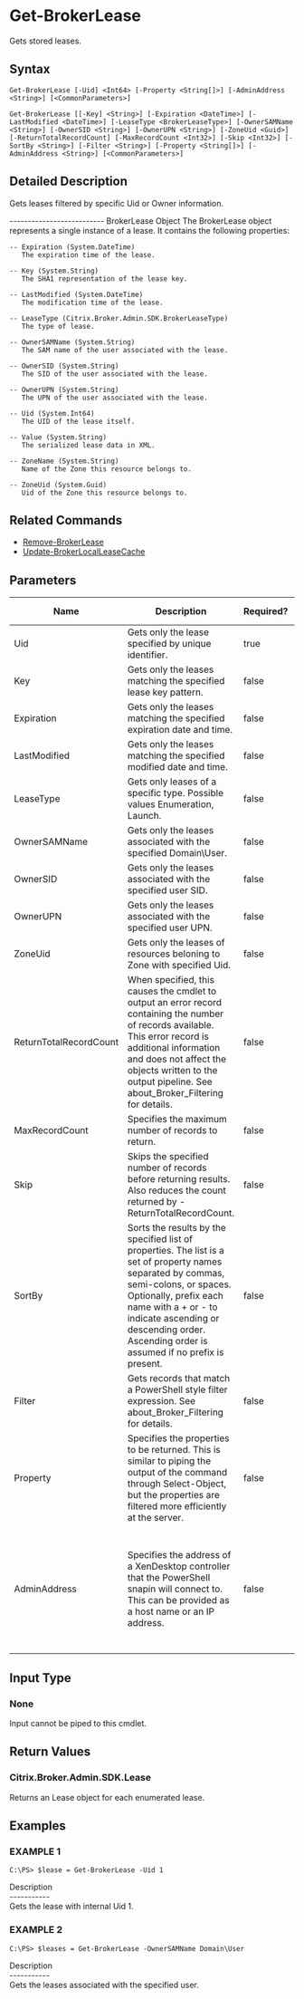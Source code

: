 ﻿# Get-BrokerLease

   Gets stored leases.

## Syntax
```
Get-BrokerLease [-Uid] <Int64> [-Property <String[]>] [-AdminAddress <String>] [<CommonParameters>]

Get-BrokerLease [[-Key] <String>] [-Expiration <DateTime>] [-LastModified <DateTime>] [-LeaseType <BrokerLeaseType>] [-OwnerSAMName <String>] [-OwnerSID <String>] [-OwnerUPN <String>] [-ZoneUid <Guid>] [-ReturnTotalRecordCount] [-MaxRecordCount <Int32>] [-Skip <Int32>] [-SortBy <String>] [-Filter <String>] [-Property <String[]>] [-AdminAddress <String>] [<CommonParameters>]
```

## Detailed Description
   Gets leases filtered by specific Uid or Owner information.


-------------------------- BrokerLease Object
The BrokerLease object represents a single instance of a lease. It contains the following properties:

    -- Expiration (System.DateTime)
       The expiration time of the lease.

    -- Key (System.String)
       The SHA1 representation of the lease key.

    -- LastModified (System.DateTime)
       The modification time of the lease.

    -- LeaseType (Citrix.Broker.Admin.SDK.BrokerLeaseType)
       The type of lease.

    -- OwnerSAMName (System.String)
       The SAM name of the user associated with the lease.

    -- OwnerSID (System.String)
       The SID of the user associated with the lease.

    -- OwnerUPN (System.String)
       The UPN of the user associated with the lease.

    -- Uid (System.Int64)
       The UID of the lease itself.

    -- Value (System.String)
       The serialized lease data in XML.

    -- ZoneName (System.String)
       Name of the Zone this resource belongs to.

    -- ZoneUid (System.Guid)
       Uid of the Zone this resource belongs to.

## Related Commands
  * [Remove-BrokerLease](Remove-BrokerLease/)
  * [Update-BrokerLocalLeaseCache](Update-BrokerLocalLeaseCache/)
## Parameters

| Name   | Description | Required? | Pipeline Input | Default Value |
| --- | --- | --- | --- | --- |
| Uid | Gets only the lease specified by unique identifier. | true | false |  |
| Key | Gets only the leases matching the specified lease key pattern. | false | false |  |
| Expiration | Gets only the leases matching the specified expiration date and time. | false | false |  |
| LastModified | Gets only the leases matching the specified modified date and time. | false | false |  |
| LeaseType | Gets only leases of a specific type. Possible values Enumeration, Launch. | false | false |  |
| OwnerSAMName | Gets only the leases associated with the specified Domain\User. | false | false |  |
| OwnerSID | Gets only the leases associated with the specified user SID. | false | false |  |
| OwnerUPN | Gets only the leases associated with the specified user UPN. | false | false |  |
| ZoneUid | Gets only the leases of resources beloning to Zone with specified Uid. | false | false |  |
| ReturnTotalRecordCount | When specified, this causes the cmdlet to output an error record containing the number of records available. This error record is additional information and does not affect the objects written to the output pipeline. See about_Broker_Filtering for details. | false | false | False |
| MaxRecordCount | Specifies the maximum number of records to return. | false | false | 250 |
| Skip | Skips the specified number of records before returning results. Also reduces the count returned by -ReturnTotalRecordCount. | false | false | 0 |
| SortBy | Sorts the results by the specified list of properties. The list is a set of property names separated by commas, semi-colons, or spaces. Optionally, prefix each name with a + or - to indicate ascending or descending order. Ascending order is assumed if no prefix is present. | false | false | The default sort order is by name or unique identifier. |
| Filter | Gets records that match a PowerShell style filter expression. See about_Broker_Filtering for details. | false | false |  |
| Property | Specifies the properties to be returned. This is similar to piping the output of the command through Select-Object, but the properties are filtered more efficiently at the server. | false | false |  |
| AdminAddress | Specifies the address of a XenDesktop controller that the PowerShell snapin will connect to. This can be provided as a host name or an IP address. | false | false | Localhost. Once a value is provided by any cmdlet, this value will become the default. |

## Input Type
### None
   Input cannot be piped to this cmdlet.
## Return Values
### Citrix.Broker.Admin.SDK.Lease
   Returns an Lease object for each enumerated lease.
## Examples

### EXAMPLE 1
```
C:\PS> $lease = Get-BrokerLease -Uid 1
```
   Description<br>-----------<br>Gets the lease with internal Uid 1.
### EXAMPLE 2
```
C:\PS> $leases = Get-BrokerLease -OwnerSAMName Domain\User
```
   Description<br>-----------<br>Gets the leases associated with the specified user.

